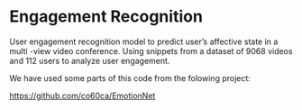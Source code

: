 # Engagement Recognition
User engagement recognition model to predict user’s affective state in a multi -view video conference. Using snippets from a dataset of 9068 videos
and 112 users to analyze user engagement.

We have used some parts of this code from the folowing project:

https://github.com/co60ca/EmotionNet
